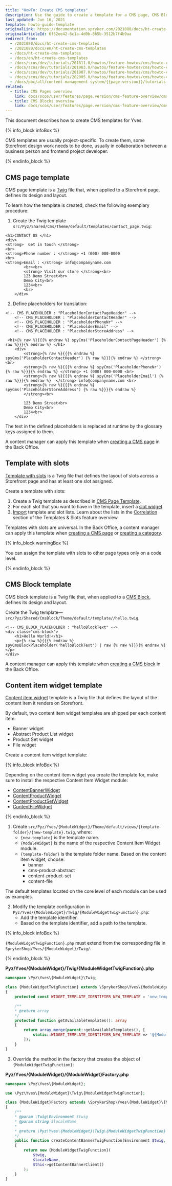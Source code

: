 ```yaml
---
title: "HowTo: Create CMS templates"
description: Use the guide to create a template for a CMS page, CMS Block, Content Item Widget.
last_updated: Jun 16, 2021
template: howto-guide-template
originalLink: https://documentation.spryker.com/2021080/docs/ht-create-cms-templates
originalArticleId: 6f52ee42-6c1a-4d0b-865b-3512b7f4b9aa
redirect_from:
  - /2021080/docs/ht-create-cms-templates
  - /2021080/docs/en/ht-create-cms-templates
  - /docs/ht-create-cms-templates
  - /docs/en/ht-create-cms-templates
  - /docs/scos/dev/tutorials/201811.0/howtos/feature-howtos/cms/howto-create-cms-templates.html
  - /docs/scos/dev/tutorials/201903.0/howtos/feature-howtos/cms/howto-create-cms-templates.html
  - /docs/scos/dev/tutorials/201907.0/howtos/feature-howtos/cms/howto-create-cms-templates.html
  - /docs/scos/dev/tutorials/202005.0/howtos/feature-howtos/cms/howto-create-cms-templates.html
  - /docs/pbc/all/content-management-system/{{page.version}}/tutorials-and-howtos/howto-create-cms-templates.html
related:
  - title: CMS Pages overview
    link: docs/scos/user/features/page.version/cms-feature-overview/cms-pages-overview.html
  - title: CMS Blocks overview
    link: docs/scos/user/features/page.version/cms-feature-overview/cms-blocks-overview.html
---
```


This document describes how to create CMS templates for Yves.

{% info_block infoBox %}

CMS templates are usually project-specific. To create them, some Storefront design work needs to be done, usually in collaboration between a business person and frontend project developer.

{% endinfo_block %}

## CMS page template

CMS page template is a [Twig](https://twig.symfony.com/) file that, when applied to a Storefront page, defines its design and layout.

To learn how the template is created, check the following exemplary procedure:

1. Create the Twig template `src/Pyz/Shared/Cms/Theme/default/templates/contact_page.twig`:

```twig
<h1>CONTACT US </h1>
<div>
<strong>  Get in touch </strong>
<br>
<strong>Phone number : </strong> +1 (000) 000-0000
<br>
<strong>Email : </strong> info@companyname.com
        <br><br>
        <strong> Visit our store </strong><br>
        123 Demo Street<br>
        Demo City<br>
        1234<br>
        <br>
    </div>
```

2. Define placeholders for translation:

```twig
<!-- CMS_PLACEHOLDER : "PlaceholderContactPageHeader" -->
    <!-- CMS_PLACEHOLDER : "PlaceholderContactHeader" -->
    <!-- CMS_PLACEHOLDER : "PlaceholderPhoneNr" -->
    <!-- CMS_PLACEHOLDER : "PlaceholderEmail" -->
    <!-- CMS_PLACEHOLDER : "PlaceholderStoreAddress" -->

 <h1>{% raw %}{{{% endraw %} spyCms('PlaceholderContactPageHeader') {% raw %}}}{% endraw %} </h1>
    <div>
        <strong>{% raw %}{{{% endraw %} spyCms('PlaceholderContactHeader') {% raw %}}}{% endraw %} </strong> <br>
        <strong>{% raw %}{{{% endraw %} spyCms('PlaceholderPhoneNr') {% raw %}}}{% endraw %} </strong> +1 (000) 000-0000 <br>
        <strong>{% raw %}{{{% endraw %} spyCms('PlaceholderEmail') {% raw %}}}{% endraw %}  </strong> info@companyname.com <br>
        <strong>{% raw %}{{{% endraw %} spyCms('PlaceholderStoreAddress') {% raw %}}}{% endraw %}  
        </strong><br>

        123 Demo Street<br>
        Demo City<br>
        1234<br>
    </div>
```

The text in the defined placeholders is replaced at runtime by the glossary keys assigned to them.

A content manager can apply this template when [creating a CMS page](/docs/pbc/all/content-management-system/{{page.version}}/manage-in-the-back-office/pages/create-cms-pages.html) in the Back Office.

## Template with slots

[Template with slots](/docs/pbc/all/content-management-system/{{page.version}}/cms-feature-overview/templates-and-slots-overview.html) is a Twig file that defines the layout of slots across a Storefront page and has at least one slot assigned.

Create a template with slots:
1. Create a Twig template as described in [CMS Page Template](#cms-page-template).
2. For each slot that you want to have in the template, insert a [slot widget](/docs/pbc/all/content-management-system/{{page.version}}/cms-feature-overview/templates-and-slots-overview.html#slot-widget).
3. [Import](/docs/scos/dev/data-import/{{site.version}}/data-importers-overview-and-implementation.html) template and slot lists. Learn about the lists in the [Correlation](/docs/pbc/all/content-management-system/{{page.version}}/cms-feature-overview/templates-and-slots-overview.html#correlation) section of the Templates & Slots feature overview.

Templates with slots are universal. In the Back Office, a content manager can apply this template when [creating a CMS page](/docs/pbc/all/content-management-system/{{page.version}}/manage-in-the-back-office/pages/create-cms-pages.html) or [creating a category](/docs/pbc/all/product-information-management/{{site.version}}/manage-in-the-back-office/category/create-categories.html).

{% info_block warningBox %}

You can assign the template with slots to other page types only on a code level.

{% endinfo_block %}

## CMS Block template

CMS block template is a Twig file that, when applied to a [CMS Block](/docs/pbc/all/content-management-system/{{page.version}}/cms-feature-overview/cms-blocks-overview.html), defines its design and layout.

Create the Twig template—`src/Pyz/Shared/CmsBlock/Theme/default/template//hello.twig`.

```twig
<!-- CMS_BLOCK_PLACEHOLDER : "helloBlockText" -->
<div class="cms-block">
	<h1>Hello World!</h1>
	<p>{% raw %}{{{% endraw %} spyCmsBlockPlaceholder('helloBlockText') | raw {% raw %}}}{% endraw %}</p>
</div>
```

A content manager can apply this template when [creating a CMS block](/docs/pbc/all/content-management-system/{{page.version}}/manage-in-the-back-office/blocks/create-cms-blocks.html) in the Back Office.

## Content item widget template

[Content item widget](/docs/pbc/all/content-management-system/{{page.version}}/navigation-feature-overview.html) template is a Twig file that defines the layout of the content item it renders on Storefront.

By default, two content item widget templates are shipped per each content item:
* Banner widget
* Abstract Product List widget
* Product Set widget
* File widget

Create a content item widget template:

{% info_block infoBox %}

Depending on the content item widget you create the template for, make sure to install the respective Content Item Widget module:

* [ContentBannerWidget](https://github.com/spryker-shop/content-banner-widget)
* [ContentProductWidget](https://github.com/spryker-shop/content-product-widget)
* [ContentProductSetWidget](https://github.com/spryker-shop/content-product-set-widget)
* [ContentFileWidget](https://github.com/spryker-shop/content-file-widget)

{% endinfo_block %}

1. Create `src/Pyz/Yves/{ModuleWidget}/Theme/default/views/{template-folder}/{new-template}.twig`, where:
   * `{new-template}` is the template name.
   * `{ModuleWidget}` is the name of the respective Content Item Widget module.
   * `{template-folder}` is the template folder name. Based on the content item widget, choose:
       * banner
       * cms-product-abstract
       * content-product-set
       * content-file

The default templates located on the core level of each module can be used as examples.

2. Modify the template configuration in `Pyz/Yves/{ModuleWidget}/Twig/{ModuleWidgetTwigFunction}.php`:
   - Add the template identifier.
   - Based on the template identifier, add a path to the template.

{% info_block infoBox %}

`{ModuleWidgetTwigFunction}.php` must extend from the corresponding file in `SprykerShop/Yves/{ModuleWidget}/Twig/`.

{% endinfo_block %}

**Pyz/Yves/{ModuleWidget}/Twig/{ModuleWidgetTwigFunction}.php**

```php
namespace \Pyz\Yves\{ModuleWidget}\Twig;

class {ModuleWidgetTwigFunction} extends \SprykerShop\Yves\{ModuleWidget}\Twig\{ModuleWidgetTwigFunction}
{
    protected const WIDGET_TEMPLATE_IDENTIFIER_NEW_TEMPLATE = 'new-template';

    /**
    * @return array
    */
    protected function getAvailableTemplates(): array
    {
        return array_merge(parent::getAvailableTemplates(), [
            static::WIDGET_TEMPLATE_IDENTIFIER_NEW_TEMPLATE => '@{ModuleWidget}/views/{template-folder}/{new-template}.twig',
        ]);
    }
}
```

3. Override the method in the factory that creates the object of `{ModuleWidgetTwigFunction}`:

**Pyz/Yves/{ModuleWidget}/{ModuleWidget}Factory.php**

```php
namespace \Pyz\Yves\{ModuleWidget};

use \Pyz\Yves\{ModuleWidget}\Twig\{ModuleWidgetTwigFunction};

class {ModuleWidget}Factory extends \SprykerShop\Yves\{ModuleWidget}\{ModuleWidget}Factory
{
    /**
    * @param \Twig\Environment $twig
    * @param string $localeName
    *
    * @return \Pyz\Yves\{ModuleWidget}\Twig\{ModuleWidgetTwigFunction}
    */
    public function createContentBannerTwigFunction(Environment $twig, string $localeName): \SprykerShop\Yves\{ModuleWidget}\Twig\{ModuleWidgetTwigFunction}
    {
        return new {ModuleWidgetTwigFunction}(
            $twig,
            $localeName,
            $this->getContentBannerClient()
        );
    }
}
```
